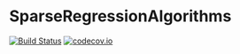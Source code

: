 # SparseRegressionAlgorithms

[![Build Status](https://travis-ci.org/joshday/SparseRegressionAlgorithms.jl.svg?branch=master)](https://travis-ci.org/joshday/SparseRegressionAlgorithms.jl)
[![codecov.io](http://codecov.io/github/joshday/SparseRegressionAlgorithms.jl/coverage.svg?branch=master)](http://codecov.io/github/joshday/SparseRegressionAlgorithms.jl?branch=master)
